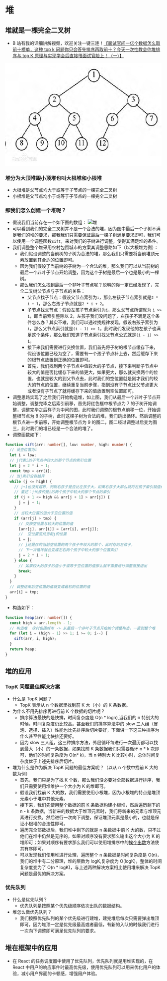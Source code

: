 # 堆

## 堆就是一棵完全二叉树

- B 站有我的详细讲解视频，欢迎关注一键三连！[【面试官问一亿个数据怎么取前十榜单，这种 top k 问题你只会答先排序再取前十？今天一次性教会你堆排序与 top K 原理与实现学会后直接甩面试官脸上！（一）】 ](https://www.bilibili.com/video/BV1Rb41197hh/?share_source=copy_web&vd_source=f90566f00b6f17d7dd03097988325717)

![堆](/images/heap.jpg)

### 堆分为大顶堆跟小顶堆也叫大根堆和小根堆

- 大根堆是父节点均大于或等于子节点的一棵完全二叉树
- 小根堆是父节点均小于或等于子节点的一棵完全二叉树

### 那我们怎么创建一个堆呢？

- 假设我们当前存在一个如下图的数组：
  ![堆](/images/堆.png)
- 可以看到我们的完全二叉树并不是一个合法的堆，因为图中最后一个子树不满足我们的堆的要求，那我我们只需要保证最后一棵子树满足要求即可，我们可以使用一个调整函数`sift`，来对我们的子树进行调整，使得其满足堆的条件。
- 我们调整整个堆采用农村包围城市的方案其调整思路如下（以大根堆为例）：
  - 我们假设调整的当前树的子树为合法的堆，那么我们只需要将当前堆顶元素放置到其合适的位置即可。
  - 因为我们假设了当前树的子树为一个合法的堆，那么我们可以从当前树的最后一个非叶子节点开始调整，因为这个子树是最后一个也是最小的一棵树。
  - 那么我们怎么找到最后一个非叶子节点呢？聪明的你一定已经发现了，完全二叉树父节点与子节点的关系：
    - 父节点找子节点：假设父节点索引为`i`，那么左孩子节点索引就是`2 * i + 1`，那么右孩子节点就是`2 * i + 2`。
    - 子节点找父节点：假设左孩子节点索引为`i`，那么父节点所谓就为 `i >> 1`，即当前索引整除以 2，左孩子我们没问题了，右孩子不满足这个条件怎么办？其实不难，我们可以通过找规律发现，假设右孩子索引为`i`，那么父节点索引就是`(i - 1) >> 1`，此时我们发现他的左孩子也满足这个条件，那么我们知道子节点索引找父节点公式就是`(i - 1) >> 1`。
    - 接下来我们需要进行交换位置，我们首先将子树的根节点缓存下来，假设该位置已经为空了，需要有一个孩子节点补上去，然后缓存下来的根节点放置到正确的位置即可。
    - 首先，我们找到两个子节点中值较大的子节点，接下来判断子节点中较大的值是否比缓存下来的值更大，如果更大，那么就交换两个的位置，也就是较大的到父节点去，此时我们的空位置就是刚才我们的较大的节点的位置，继续重复当前步骤，指到没有子节点比父节点更大或者没有子节点了就将缓存下来的值放置到空位置即可。
- 调整思路实现了之后我们开始构造堆，如上图，我们从最后一个非叶子节点开始调整，调整完毕之后索引前移，首先将红色框中根节点为 7 的子树开始调整，调整完毕之后样子为中间的图，此时我们调整的根节点前移一位，开始调整根节点为 8 的子树，此时这棵子树为合法的堆，我们跳出循环。然后调整的根节点进一步前移，开始调整根节点为 9 的图二，图二经过调整过后变为图三，此时我们的堆已经是一个合法的堆了。
- 调整函数如下：

```ts
function sift(arr: number[], low: number, high: number) {
  // 设空位置为i
  let i = low;
  // j代表i的子节点中较大的那个节点的索引位置
  let j = 2 * i + 1;
  const tmp = arr[i];
  // 当j索引没有越界
  while (j <= high) {
    // j+1也没有越界，判断右孩子是否比左孩子大，如果右孩子大那么就将右孩子索引赋值给j
    // 重述：j代表的是i的两个孩子中较大的那个节点的索引
    if (j + 1 <= high && arr[j + 1] > arr[j]) {
      j = j + 1;
    }
    // 当较大位置的值大于空位置的值
    if (arr[j] > tmp) {
      // 交换空位置与较大的位置的值
      [arr[j], arr[i]] = [arr[i], arr[j]];
      //  空位置变成当前j的位置
      i = j;
      // j还是存的当前空位置的两个孩子中较大的那个，此时存的左孩子，
      // 下一次循环就会变成左右两个孩子中较大的那个位置索引
      j = 2 * i + 1;
    } else {
      // 如果较大的孩子的值小于或等于空位置的值那么就不需要进行调整直接退出
      break;
    }
  }
  // 调整结束后空位置的值就变成最初的位置的值
  arr[i] = tmp;
}
```

- 构造如下：

```ts
function heap(arr: number[]) {
  const high = arr.length - 1;
  // 构造堆  农村包围城市 -> 从最后一个非叶子节点开始挨个调整构造，一直到整个堆
  for (let i = (high - 1) >> 1; i >= 0; i--) {
    sift(arr, i, high);
  }
  return heap;
}
```

## 堆的应用

### TopK 问题最佳解决方案

- 什么是 TopK 问题？
  - TopK 表示从 n 个数据里找到前 K 大（小）的 K 条数据。
- 为什么不用先排序再进行前 K 个数据的切片呢？
  - 排序算法最快的是快排，时间复杂度是 O(n \* logn),当我们的 n 特别大的时候，时间复杂度仍比较高。甚至我们的排序算法中的 slow 三人组（冒泡、选择、插入）性能也比先排序后切片要好，下面讲一下这三种排序为什么甚至性能比快排还要好。
  - 因为 slow 三人组，这三种排序方法，外层循环每进行一次遍历都可以找到最大（小）的一条数据，如果找前 K 条数据我们只需要循环 n \* k 次即可，他们的时间复杂度为 O(n\* k)，当 n 特别大 K 比较小时，总体时间复杂度优于上述先排序后切片。
- 堆为什么是作为解决 TopK 问题的最佳方案呢？（以从 n 个数中找前 K 大的数为例）
  - 首先，我们只是为了找 K 个数，那么我们没必要对全部数据进行排序，我们只需要使用堆维护一个大小为 K 的堆即可。
  - 假设我们找前 K 大的数，我们需要使用小根堆，因为小根堆的特点是堆顶元素小于堆中其他元素。
  - 接下来，我们先使用整个数据的前 K 条数据构建小根堆，然后遍历剩下的 n - k 条数据，当新来的数据大于堆顶元素时，我们将新来的元素与堆顶元素进行交换，然后进行一次向下调整，保证堆顶元素是最小的，也就是保证小根堆的合法性即可。
  - 遍历完全部数据后，我们堆中剩下的就是 n 条数据中前 K 大的数，只不过他们在堆中仍然是无序的，如果对顺序没有要求那么输出这个大小为 K 的堆即可；如果对顺序有要求那么我们可以使用堆排序中的[挨个出数](/zyq-docs/algorithm/sort?#堆排序)方法使其有序即可。
  - 可以发现我们使用堆进行处理，遍历整个 n 条数据是时间复杂度是 O(n)，我们的堆中有二分原理，堆的层数为 logK,复杂度为 O(logK)，整体的时间复杂度变为了 O(n \* logK)，与上述两种解决方案相比使用堆来解决 TopK 问题是最优的解决方案。

### 优先队列

- 什么是优先队列？
  - 优先队列是按照某个优先级顺序依次出队的数据结构。
- 堆怎么做优先队列？
  - 我们按照优先队列的某个优先级进行建堆，建完堆后每次只需要弹出堆顶即可，因为堆顶一定是优先级最高或者最低，有新的入队的时候我们进行一次向下调整即可满足优先队列的要求。

## 堆在框架中的应用

- 在 React 的任务调度器中使用了优先队列，优先队列就是用堆实现的，在 React 中用户的响应事件时最高优先级，使用优先队列可以用来优化用户的体验，减小用户界面的卡顿感，增强用户体验。
